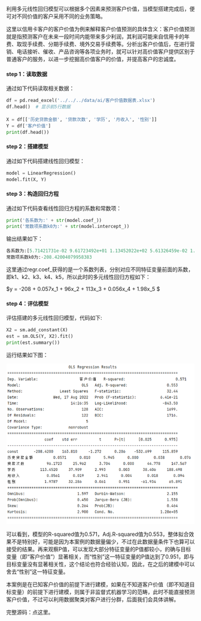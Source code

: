 利用多元线性回归模型可以根据多个因素来预测客户价值，当模型搭建完成后，便可对不同价值的客户采用不同的业务策略。

这里以信用卡客户的客户价值为例来解释客户价值预测的具体含义：客户价值预测就是指预测客户在未来一段时间内能带来多少利润，其利润可能来自信用卡的年费、取现手续费、分期手续费、境外交易手续费等。分析出客户价值后，在进行营销、电话接听、催收、产品咨询等各项业务时，就可以针对高价值客户提供区别于普通客户的服务，以进一步挖掘高价值客户的价值，并提高客户的忠诚度。

#### step 1：读取数据
通过如下代码读取相关数据：

```python
df = pd.read_excel('../../../data/ai/客户价值数据表.xlsx')
df.head()  # 显示前5行数据

X = df[['历史贷款金额', '贷款次数', '学历', '月收入', '性别']]
Y = df['客户价值']
print(df.head())
```

#### step 2：搭建模型
通过如下代码搭建线性回归模型：

```python
model = LinearRegression()
model.fit(X, Y)
```

#### step 3：构造回归方程

通过如下代码查看线性回归方程的系数和常数项：

```python
print('各系数为:' + str(model.coef_))
print('常数项系数k0为:' + str(model.intercept_))
```
输出结果如下：

```python
各系数为:[5.71421731e-02 9.61723492e+01 1.13452022e+02 5.61326459e-02 1.97874093e+00]
常数项系数k0为:-208.42004079958383
```

这里通过regr.coef_获得的是一个系数列表，分别对应不同特征变量前面的系数，即k1、k2、k3、k4、k5，所以此时的多元线性回归方程如下：

$y = -208 + 0.057x_1 + 96x_2 + 113x_3 + 0.056x_4 + 1.98x_5 $

#### step 4：评估模型

评估搭建的多元线性回归模型，代码如下:

```python
X2 = sm.add_constant(X)
est = sm.OLS(Y, X2).fit()
print(est.summary())
```

运行结果如下图：

![图1](../../../images/ai/linear_regression_example_1.png)

可以看到，模型的R-squared值为0.571，Adj.R-squared值为0.553，整体拟合效果不是特别好，可能是因为本案例的数据量偏少，不过在此数据量条件下也算可以接受的结果。再来观察P值，可以发现大部分特征变量的P值都较小，的确与目标变量（即“客户价值”）显著相关，而“性别”这一特征变量的P值达到了0.951，即与目标变量没有显著相关性，这个结论也符合经验认知，因此，在之后的建模中可以舍去“性别”这一特征变量。

本案例是在已知客户价值的前提下进行建模，如果在不知道客户价值（即不知道目标变量）的前提下进行建模，则属于非监督式机器学习的范畴，此时不能直接预测客户价值，不过可以利用数据聚类对客户进行分群，后面我们会具体讲解。

完整源码：点这里。